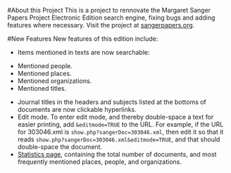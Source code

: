 #About this Project
This is a project to rennovate the Margaret Sanger Papers Project Electronic Edition search engine, fixing bugs and adding features where necessary. Visit the project at [sangerpapers.org](http://sangerpapers.org/sanger/app/documents/search.php).

#New Features
New features of this edition include: 
 * Items mentioned in texts are now searchable:
  - Mentioned people.
  - Mentioned places.
  - Mentioned organizations.
  - Mentioned titles.
 * Journal titles in the headers and subjects listed at the bottoms of documents are now clickable hyperlinks. 
 * Edit mode. To enter edit mode, and thereby double-space a text for easier printing, add `&editmode=TRUE` to the URL. For example, if the URL for 303046.xml is `show.php?sangerDoc=303046.xml`, then edit it so that it reads `show.php?sangerDoc=303046.xml&editmode=TRUE`, and that should double-space the document. 
 * [Statistics page](http://sangerpapers.org/sanger/app/documents/stats.php), containing the total number of documents, and most frequently mentioned places, people, and organizations.
